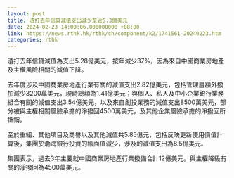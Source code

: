 ```yaml
---
layout: post
title: 渣打去年信貸減值支出減少至近5.3億美元
date: 2024-02-23 14:00:06.000000000 +08:00
link: https://news.rthk.hk/rthk/ch/component/k2/1741561-20240223.htm
categories: rthk
---
```


渣打去年信貸減值為支出5.28億美元，按年減少37%，因為來自中國商業房地產及主權風險相關的減值下降。

去年度涉及中國商業房地產行業有關的減值支出2.82億美元，包括管理層額外撥加減少3200萬美元，現時總額為1.41億美元；與個人、私人及中小企業銀行業務組合有關的減值支出3.54億美元，以及來自創投業務的減值支出8500萬美元，部分被與主權相關風險承擔的淨撥回4500萬美元，及其他企業風險承擔的淨撥回所抵銷。

至於重組、其他項目及商譽以及其他減值共5.85億元，包括反映更新使用價值計算後，集團於渤海銀行投資的帳面值減少，涉及的減值支出為8.5億美元。

集團表示，過去3年主要就中國商業房地產行業撥備合計12億美元。與主權降級有關的淨撥回為4500萬美元。
